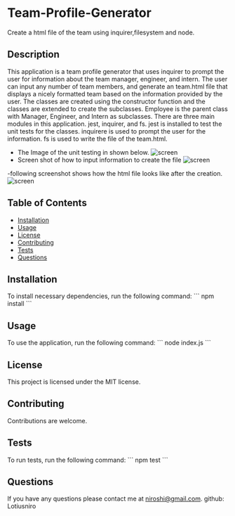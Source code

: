 # Team-Profile-Generator
Create a html file of the team using inquirer,filesystem and node.

## Description
This application is a team profile generator that uses inquirer to prompt the user for information about the team manager, engineer, and intern. The user can input any number of team members, and  generate an team.html file that displays a nicely formatted team  based on the information provided by the user.
The classes are created using the constructor function and the classes are extended to create the subclasses.
Employee is the parent class with Manager, Engineer, and Intern as subclasses.
There are three main modules in this application.
jest, inquirer, and fs.
jest is installed to test the unit tests for the classes.
inquirere is used to prompt the user for the information.
fs is used to write the file of the team.html.

- The Image of the unit testing in shown below.
  ![screen
](https://github.com/Lotusniro/Team-Profile-Generator/blob/main/starter/screenshots/Screenshot%202024-02-23%20at%2019.44.33.png)
- Screen shot of how to input information to create the file
![screen
](https://github.com/Lotusniro/Team-Profile-Generator/blob/main/starter/screenshots/Screenshot%202024-02-23%20at%2016.46.12.png)

-following screenshot shows how the html file looks like after the creation.
![screen
](https://github.com/Lotusniro/Team-Profile-Generator/blob/main/starter/screenshots/Screenshot%202024-02-23%20at%2016.47.46.png)

## Table of Contents
* [Installation](#installation)
* [Usage](#usage)
* [License](#license)
* [Contributing](#contributing)
* [Tests](#tests)
* [Questions](#questions)

## Installation
To install necessary dependencies, run the following command:
\`\`\`
npm install
\`\`\`

## Usage
To use the application, run the following command:
\`\`\`
node index.js
\`\`\`

## License
This project is licensed under the MIT license.

## Contributing
Contributions are welcome.

## Tests
To run tests, run the following command:
\`\`\`
npm test
\`\`\`

## Questions
If you have any questions please contact me at niroshi@gmail.com.
github: Lotiusniro




